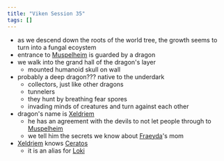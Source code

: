 ```yaml
---
title: "Viken Session 35"
tags: []
---
```


- as we descend down the roots of the world tree, the growth seems to turn into a fungal ecoystem
- entrance to [Muspelheim](Muspelheim) is guarded by a dragon
- we walk into the grand hall of the dragon's layer
    - mounted humanoid skull on wall
- probably a deep dragon??? native to the underdark
    - collectors, just like other dragons
    - tunnelers
    - they hunt by breathing fear spores
    - invading minds of creatures and turn against each other
- dragon's name is [Xeldriem](posts/NPCs/Xeldriem.md)
    - he has an agreement with the devils to not let people through to [Muspelheim](Muspelheim)
    - we tell him the secrets we know about [Fraeyda](posts/PCs/Fraeyda.md)'s mom
- [Xeldriem](posts/NPCs/Xeldriem.md) knows [Ceratos](posts/Gods/Loki.md)
    - it is an alias for [Loki](posts/Gods/Loki.md)

